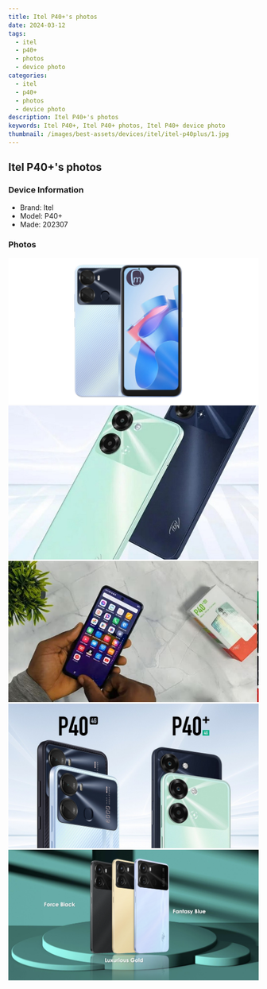 ```yaml
---
title: Itel P40+'s photos
date: 2024-03-12
tags: 
  - itel
  - p40+
  - photos
  - device photo
categories: 
  - itel
  - p40+
  - photos
  - device photo
description: Itel P40+'s photos
keywords: Itel P40+, Itel P40+ photos, Itel P40+ device photo
thumbnail: /images/best-assets/devices/itel/itel-p40plus/1.jpg
---
```


## Itel P40+'s photos

### Device Information

- Brand: Itel
- Model: P40+
- Made: 202307

### Photos

![/images/best-assets/devices/itel/itel-p40plus/1.jpg](/images/best-assets/devices/itel/itel-p40plus/1.jpg)
![/images/best-assets/devices/itel/itel-p40plus/2.jpg](/images/best-assets/devices/itel/itel-p40plus/2.jpg)
![/images/best-assets/devices/itel/itel-p40plus/3.jpg](/images/best-assets/devices/itel/itel-p40plus/3.jpg)
![/images/best-assets/devices/itel/itel-p40plus/4.jpg](/images/best-assets/devices/itel/itel-p40plus/4.jpg)
![/images/best-assets/devices/itel/itel-p40plus/5.jpg](/images/best-assets/devices/itel/itel-p40plus/5.jpg)
